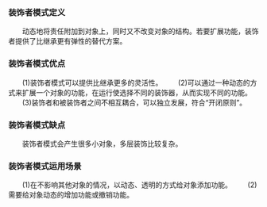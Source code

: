 ### 装饰者模式定义
&emsp;&emsp;动态地将责任附加到对象上，同时又不改变对象的结构。若要扩展功能，装饰者提供了比继承更有弹性的替代方案。
### 装饰者模式优点
&emsp;&emsp;(1)装饰者模式可以提供比继承更多的灵活性。
&emsp;&emsp;(2)可以通过一种动态的方式来扩展一个对象的功能，在运行使选择不同的装饰器，从而实现不同的功能。
&emsp;&emsp;(3)装饰者和被装饰者之间不相互耦合，可以独立发展，符合“开闭原则”。
### 装饰者模式缺点
&emsp;&emsp;装饰者模式会产生很多小对象，多层装饰比较复杂。
### 装饰者模式运用场景
&emsp;&emsp;(1)在不影响其他对象的情况，以动态、透明的方式给对象添加功能。
&emsp;&emsp;(2)需要给对象动态的增加功能或撤销功能。
